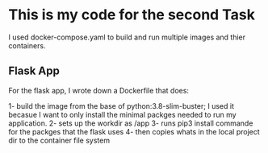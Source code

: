 # This is my code for the second Task 


I used docker-compose.yaml to build and run multiple images and thier containers.

## Flask App

For the flask app, I wrote down a Dockerfile that does:

1- build the image from the base of python:3.8-slim-buster; I used it becasue I want to only install the minimal packges  needed to run my application.
2- sets up the workdir as /app
3- runs pip3 install commande for the packges that the flask uses
4- then copies whats in the local project dir to the container file system
